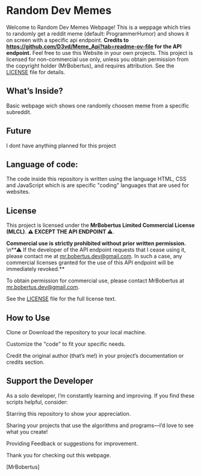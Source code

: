 # Random Dev Memes
Welcome to Random Dev Memes Webpage! This is a weppage which tries to randomly get a reddit meme (default: ProgrammerHumor) and shows it on screen with a specific api endpoint. **Credits to https://github.com/D3vd/Meme_Api?tab=readme-ov-file for the API endpoint.** Feel free to use this Website in your own projects. This project is licensed for non-commercial use only, unless you obtain permission from the copyright holder (MrBobertus), and requires attribution. See the [LICENSE](https://github.com/MrBobertus/Important-Documents/blob/main/MLCL%20-%20MrBobertus%20Limited%20Commercial%20License.md) file for details.

## What’s Inside?
Basic webpage wich shows one randomly choosen meme from a specific subreddit.

## Future
I dont have anything planned for this project

## Language of code:
The code inside this repository is written using the language HTML, CSS and JavaScript which is are specific "coding" languages that are used for websites.

## License

This project is licensed under the **MrBobertus Limited Commercial License (MLCL)**. **⚠ EXCEPT THE API ENDPOINT ⚠**.

**Commercial use is strictly prohibited without prior written permission.** 
\n**⚠ If the developer of the API endpoint requests that I cease using it, please contact me at mr.bobertus.dev@gmail.com. In such a case, any commercial licenses granted for the use of this API endpoint will be immediately revoked.**

To obtain permission for commercial use, please contact MrBobertus at mr.bobertus.dev@gmail.com.

See the [LICENSE](https://github.com/MrBobertus/Important-Documents/blob/main/MLCL%20-%20MrBobertus%20Limited%20Commercial%20License.md) file for the full license text.

## How to Use
Clone or Download the repository to your local machine.

Customize the "code" to fit your specific needs.

Credit the original author (that’s me!) in your project’s documentation or credits section.

## Support the Developer
As a solo developer, I’m constantly learning and improving. If you find these scripts helpful, consider:

Starring this repository to show your appreciation.

Sharing your projects that use the algorithms and programs—I’d love to see what you create!

Providing Feedback or suggestions for improvement.

Thank you for checking out this webpage.

[MrBobertus]
